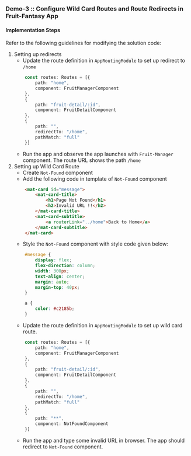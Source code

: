 ### Demo-3 :: Configure Wild Card Routes and Route Redirects in Fruit-Fantasy App

#### Implementation Steps

Refer to the following guidelines for modifying the solution code:

1. Setting up redirects
    - Update the route definition in `AppRoutingModule` to set up redirect to `/home`
    ```ts
        const routes: Routes = [{
            path: "home",
            component: FruitManagerComponent
        },
        {
            path: "fruit-detail/:id",
            component: FruitDetailComponent
        }, 
        {
            path: "",
            redirectTo: "/home",
            pathMatch: "full"
        }]
    ```
    - Run the app and observe the app launches with `Fruit-Manager` component. The route URL shows the path `/home`
2. Setting up Wild Card Route
    - Create `Not-Found` component 
    - Add the following code in template of `Not-Found` component
    ```html
        <mat-card id="message">
            <mat-card-title>
                <h1>Page Not Found</h1>
                <h2>Invalid URL !!</h2>
            </mat-card-title>
            <mat-card-subtitle>
                <a routerLink="../home">Back to Home</a>
            </mat-card-subtitle>
        </mat-card>
    ```
    - Style the `Not-Found` component with style code given below:
    ```css
        #message {
            display: flex;
            flex-direction: column;
            width: 300px;
            text-align: center;
            margin: auto;
            margin-top: 40px;
        }

        a {
            color: #c2185b;
        }
    ```
    - Update the route definition in `AppRoutingModule` to set up wild card route.
    ```ts
        const routes: Routes = [{
            path: "home",
            component: FruitManagerComponent
        },
        {
            path: "fruit-detail/:id",
            component: FruitDetailComponent
        }, 
        {
            path: "",
            redirectTo: "/home",
            pathMatch: "full"
        },
        {
            path: "**",
            component: NotFoundComponent
        }]
    ```
    - Run the app and type some invalid URL in browser. The app should redirect to `Not-Found` component.
